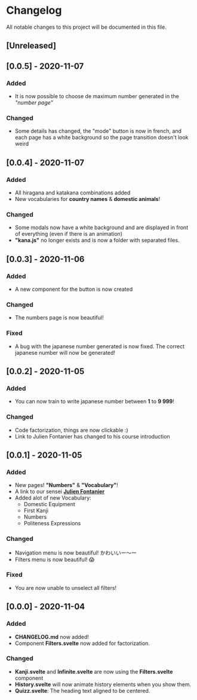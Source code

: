 # Changelog
All notable changes to this project will be documented in this file.

## [Unreleased]

## [0.0.5] - 2020-11-07
### Added
- It is now possible to choose de maximum number generated in the *"number page"*

### Changed
- Some details has changed, the "mode" button is now in french, and each page has a white background so the page transition doesn't look weird


## [0.0.4] - 2020-11-07
### Added
- All hiragana and katakana combinations added
- New vocabularies for **country names** & **domestic animals**!

### Changed
- Some modals now have a white background and are displayed in front of everything (even if there is an animation)
- **"kana.js"** no longer exists and is now a folder with separated files.


## [0.0.3] - 2020-11-06
### Added
- A new component for the button is now created

### Changed
- The numbers page is now beautiful!

### Fixed
- A bug with the japanese number generated is now fixed. The correct japanese number will now be generated!


## [0.0.2] - 2020-11-05
### Added
- You can now train to write japanese number between **1** to **9 999**!

### Changed
- Code factorization, things are now clickable :)
- Link to Julien Fontanier has changed to his course introduction


## [0.0.1] - 2020-11-05
### Added
- New pages! **"Numbers"** & **"Vocabulary"**!
- A link to our sensei [**Julien Fontanier**](https://www.youtube.com/channel/UChFfLNTK64xQj7NscGmLLLg)
- Added alot of new Vocabulary:
    - Domestic Equipment
    - First Kanji
    - Numbers
    - Politeness Expressions

### Changed
- Navigation menu is now beautiful! かわいいー〜ー
- Filters menu is now beautiful! 😱

### Fixed
- You are now unable to unselect all filters!


## [0.0.0] - 2020-11-04
### Added
- **CHANGELOG.md** now added!
- Component **Filters.svelte** now added for factorization.

### Changed
- **Kanji.svelte** and **Infinite.svelte** are now using the **Filters.svelte** component
- **History.svelte** will now animate history elements when you show them.
- **Quizz.svelte**: The heading text aligned to be centered.